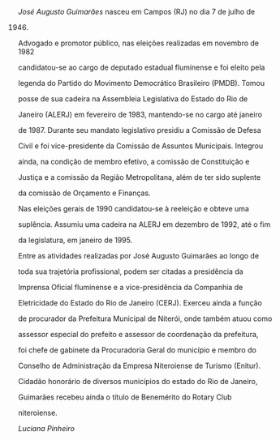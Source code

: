

*José Augusto Guimarães* nasceu em Campos (RJ) no dia 7 de julho de

1946.



Advogado e promotor público, nas eleições realizadas em novembro de 1982

candidatou-se ao cargo de deputado estadual fluminense e foi eleito pela

legenda do Partido do Movimento Democrático Brasileiro (PMDB). Tomou

posse de sua cadeira na Assembleia Legislativa do Estado do Rio de

Janeiro (ALERJ) em fevereiro de 1983, mantendo-se no cargo até janeiro

de 1987. Durante seu mandato legislativo presidiu a Comissão de Defesa

Civil e foi vice-presidente da Comissão de Assuntos Municipais. Integrou

ainda, na condição de membro efetivo, a comissão de Constituição e

Justiça e a comissão da Região Metropolitana, além de ter sido suplente

da comissão de Orçamento e Finanças.



Nas eleições gerais de 1990 candidatou-se à reeleição e obteve uma

suplência. Assumiu uma cadeira na ALERJ em dezembro de 1992, até o fim

da legislatura, em janeiro de 1995.



Entre as atividades realizadas por José Augusto Guimarães ao longo de

toda sua trajetória profissional, podem ser citadas a presidência da

Imprensa Oficial fluminense e a vice-presidência da Companhia de

Eletricidade do Estado do Rio de Janeiro (CERJ). Exerceu ainda a função

de procurador da Prefeitura Municipal de Niterói, onde também atuou como

assessor especial do prefeito e assessor de coordenação da prefeitura,

foi chefe de gabinete da Procuradoria Geral do município e membro do

Conselho de Administração da Empresa Niteroiense de Turismo (Enitur).



Cidadão honorário de diversos municípios do estado do Rio de Janeiro,

Guimarães recebeu ainda o título de Benemérito do Rotary Club

niteroiense.



*Luciana Pinheiro*




